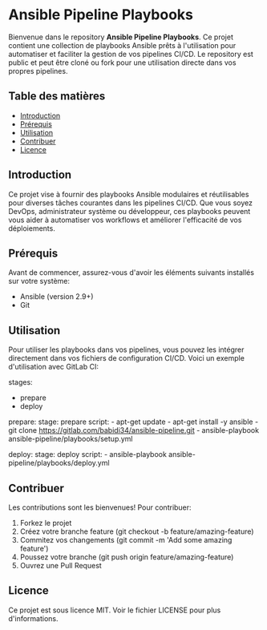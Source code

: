 # Ansible Pipeline Playbooks

Bienvenue dans le repository **Ansible Pipeline Playbooks**. Ce projet contient une collection de playbooks Ansible prêts à l'utilisation pour automatiser et faciliter la gestion de vos pipelines CI/CD. Le repository est public et peut être cloné ou fork pour une utilisation directe dans vos propres pipelines.

## Table des matières

- [Introduction](#introduction)
- [Prérequis](#prérequis)
- [Utilisation](#utilisation)
- [Contribuer](#contribuer)
- [Licence](#licence)

## Introduction

Ce projet vise à fournir des playbooks Ansible modulaires et réutilisables pour diverses tâches courantes dans les pipelines CI/CD. Que vous soyez DevOps, administrateur système ou développeur, ces playbooks peuvent vous aider à automatiser vos workflows et améliorer l'efficacité de vos déploiements.

## Prérequis

Avant de commencer, assurez-vous d'avoir les éléments suivants installés sur votre système:

- Ansible (version 2.9+)
- Git


## Utilisation

Pour utiliser les playbooks dans vos pipelines, vous pouvez les intégrer directement dans vos fichiers de configuration CI/CD. Voici un exemple d'utilisation avec GitLab CI:

stages:
  - prepare
  - deploy

prepare:
  stage: prepare
  script:
    - apt-get update
    - apt-get install -y ansible
    - git clone https://gitlab.com/babidi34/ansible-pipeline.git
    - ansible-playbook ansible-pipeline/playbooks/setup.yml

deploy:
  stage: deploy
  script:
    - ansible-playbook ansible-pipeline/playbooks/deploy.yml

## Contribuer

Les contributions sont les bienvenues! Pour contribuer:

1. Forkez le projet
2. Créez votre branche feature (git checkout -b feature/amazing-feature)
3. Commitez vos changements (git commit -m 'Add some amazing feature')
4. Poussez votre branche (git push origin feature/amazing-feature)
5. Ouvrez une Pull Request

## Licence

Ce projet est sous licence MIT. Voir le fichier LICENSE pour plus d'informations.

